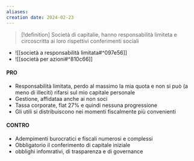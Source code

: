 ```yaml
---
aliases: 
creation date: 2024-02-23
---
```


>[!definition]
>Società di capitalie, hanno responsabilità limiteta e circoscritta ai loro rispettivi conferimenti sociali


- ![[società a responsabilità limitata#^097e56]]
- ![[società per azioni#^810c66]]


#### PRO
- Responsabilità limitata, perdo al massimo la mia quota e non si può (a meno di illeciti) rifarsi sul mio capitale personale
- Gestione, affidataa anche ai non soci
- Tassa corporate, flat 27% e quindi nessuna progressione
- Gli utili si distribuiscono nei momenti fiscalmente più convenienti
#### CONTRO
- Adempimenti burocratici e fiscali numerosi e complessi
- Obbligatorio il conferimento di capitale iniziale
- obblighi infomrativi, di trasparenza e di governance